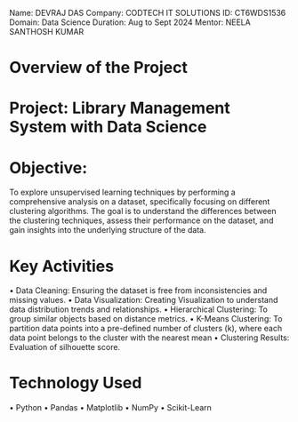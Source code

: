 Name: DEVRAJ DAS 
Company: CODTECH IT SOLUTIONS 
ID: CT6WDS1536 
Domain: Data Science 
Duration: Aug to Sept 2024 
Mentor: NEELA SANTHOSH KUMAR

# Overview of the Project

# Project: Library Management System with Data Science

# Objective:
To explore unsupervised learning techniques by performing a comprehensive analysis on a dataset, specifically focusing on different clustering algorithms. The goal is to understand the differences between the clustering techniques, assess their performance on the dataset, and gain insights into the underlying structure of the data.

# Key Activities 
• Data Cleaning: Ensuring the dataset is free from inconsistencies and missing values. 
• Data Visualization: Creating Visualization to understand data distribution trends and relationships.
• Hierarchical Clustering: To group similar objects based on distance metrics.
• K-Means Clustering: To partition data points into a pre-defined number of clusters (k), where each data point belongs to the cluster with the nearest mean
• Clustering Results: Evaluation of silhouette score.

# Technology Used 
• Python 
• Pandas 
• Matplotlib 
• NumPy 
• Scikit-Learn
